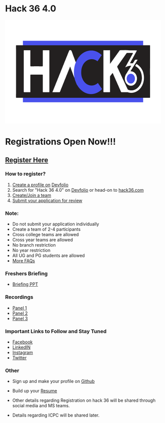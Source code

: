 # Hack 36 4.0

<div align="center"><img src="./logo-1.png" height="336" width="595"/></div>

# Registrations Open Now!!!

## [Register Here](https://www.hack36.com/)

### How to register?
<ol>
	<li> <a href="https://guide.devfolio.co/hackers/devfolio-profile">Create a profile on</a> <a href="https://devfolio.co">Devfolio</a></li>
	<li> Search for "Hack 36 4.0" on <a href="https://devfolio.co/hackathons">Devfolio</a> or head-on to <a href="https://hack36.com">hack36.com</a></li>
	<li> <a href="https://guide.devfolio.co/hackers/participate/create-join-a-team">Create/Join a team</a></li>
	<li> <a href="https://guide.devfolio.co/hackers/participate/applying-to-online-with-application-review-hackathons">Submit your application for review</a></li>
</ol>

### Note:
- Do not submit your application individually
- Create a team of 2-4 participants
- Cross college teams are allowed
- Cross year teams are allowed
- No branch restriction
- No year restriction
- All UG and PG students are allowed
- [More FAQs](https://www.hack36.com)

### Freshers Briefing
- [Briefing PPT](Hack36_4.0Details.pdf)

### Recordings
- [Panel 1](https://drive.google.com/file/d/1F0z88UGfRbgEd3mVOBC353J68xeTNe8J/view?usp=sharing)
- [Panel 2](https://drive.google.com/file/d/1h4C4sUxW3NULcn1fbCR_VA-T6YPyThGn/view?usp=sharing)
- [Panel 3](https://drive.google.com/file/d/1I1bdfLBJ2OmdGBzajmlUHZsmjY9kvnVc/view?usp=sharing)

### Important Links to Follow and Stay Tuned
- [Facebook](https://www.facebook.com/hack36mnnit)
- [LinkedIN](https://www.linkedin.com/company/hack36/)
- [Instagram](https://www.instagram.com/hack36_/)
- [Twitter](https://twitter.com/hack36mnnit)

### Other
- Sign up and make your profile on [Github](https://github.com/)
- Build up your [Resume](https://teams.microsoft.com/l/message/19:38fa6a8bfe18407aa38da9bfda2f65b6@thread.tacv2/1598679962392?tenantId=75c6a54f-cdc9-4ed2-941c-7096cf7dbda0&groupId=17256e38-ce01-4edb-8855-17c2b2f029ca&parentMessageId=1598679962392&teamName=MNNIT%20CC%20Queries%20Official&channelName=Internship%20Drive%202k20&createdTime=1598679962392)

- Other details regarding Registration on hack 36 will be shared through social media and MS teams.
- Details regarding ICPC will be shared later.